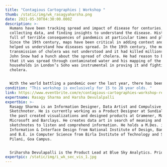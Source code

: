 ```yaml
---
title: "Contagious Cartographies | Workshop "
thumb: /static/img/wk_rasagyaharsha.png
date: 2021-05-30T04:30:00.000Z
description: >-
  Humans have been tracking spread and impact of disease for centuries,
  collecting data, and finding insights to understand the disease. History is
  full of terrible consequences of pandemics at particular times and places.
  Since the 19th century, maps have been critical in adding context and have
  helped us understand how diseases spread. In the 19th century, the mode of
  transmission of cholera was not understood and it had killed millions already.
  John Snow had a hunch about the spread of cholera. He had reason to believe
  that it was spread through contaminated water and his mapping of the affected
  households in London’s Soho was instrumental in proving it and fighting
  cholera. 


  With the world battling a pandemic over the last year, there has been an increased interest in collecting and consuming data that can help one make sense of the impact of the disease on our world. This hands-on workshop will dive deeper into how maps in the past have helped us understand diseases, and how you can create an interactive map to explore & narrate stories about deadly diseases.
condition: "This workshop is exclusively for 15 to 28 year olds. "
link: https://www.eventbrite.com/e/contagious-cartographies-workshop-registration-151978346325
expertname: Rasagy Sharma and Harsha Devulalpalli
expertbio: >-
  Rasagy Sharma is an Information Designer, Data Artist and Compulsive
  Sketchnoter. He is currently working as a Product Designer at Sundial, and in
  the past created visualizations and designed products at Gramener, Mapbox,
  Microsoft and Barclays. He creates data art in search of meaning and uses
  sketchnotes to listen and comprehend information. He holds a M.Des. in
  Information & Interface Design from National Institute of Design, Bangalore
  and B.E. in Computer Science from Birla Institute of Technology and Science
  Pilani, Goa Campus. 


  Sriharsha Devulapalli is the Product Lead at Blue Sky Analytics. Prior to this, he was a data journalist with Mint. He also has worked with the Urban Design Lab, Small Media, and the Hyderabad Urban Lab. He enjoys cities, maps, long walks, and making people curious.
expertpic: /static/img/i_wk_sec_vis_1.jpg
---
```

